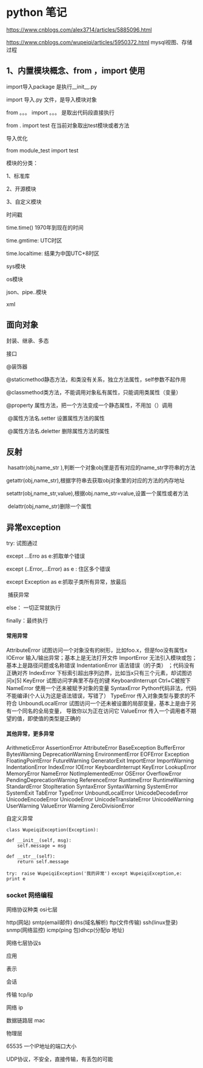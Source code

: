 # python 笔记

https://www.cnblogs.com/alex3714/articles/5885096.html

https://www.cnblogs.com/wupeiqi/articles/5950372.html mysql视图、存储过程

## 1、内置模块概念、from ，import 使用

import导入package  是执行__init__.py

import 导入.py 文件，是导入模块对象



from 。。。 import  。。。 是取出代码段直接执行

from . import test    在当前对象取出test模块或者方法



导入优化

from module_test import test 



模块的分类：

1、标准库

2、开源模块

3、自定义模块





时间戳 

time.time() 1970年到现在的时间

time.gmtime: UTC时区 

time.localtime: 结果为中国UTC+8时区

sys模块

os模块

json、pipe..模块

xml



## 面向对象

封装、继承、多态

接口



@装饰器

@staticmethod静态方法，和类没有关系，独立方法属性，self参数不起作用

@classmethod类方法，不能调用对象私有属性，只能调用类属性（变量）

@property 属性方法，把一个方法变成一个静态属性，不用加（）调用

​	@属性方法名.setter 设置属性方法的属性

​	@属性方法名.deletter 删除属性方法的属性



## 反射

​	hasattr(obj,name_str ),判断一个对象obj里是否有对应的name_str字符串的方法

​	getattr(obj,name_str),根据字符串去获取obj对象里的对应的方法的内存地址

​	setattr(obj,name_str,value),根据obj.name_str=value,设置一个属性或者方法

​	delattr(obj,name_str)删除一个属性



## 异常exception

try: 试图通过

except   ...Erro as e:抓取单个错误

except (..Error,...Error) as e : 住区多个错误

except Exception as e:抓取子类所有异常，放最后

​	捕获异常

else： 一切正常就执行

finally：最终执行

#### 常用异常

AttributeError 试图访问一个对象没有的树形，比如foo.x，但是foo没有属性x
IOError 输入/输出异常；基本上是无法打开文件
ImportError 无法引入模块或包；基本上是路径问题或名称错误
IndentationError 语法错误（的子类） ；代码没有正确对齐
IndexError 下标索引超出序列边界，比如当x只有三个元素，却试图访问x[5]
KeyError 试图访问字典里不存在的键
KeyboardInterrupt Ctrl+C被按下
NameError 使用一个还未被赋予对象的变量
SyntaxError Python代码非法，代码不能编译(个人认为这是语法错误，写错了）
TypeError 传入对象类型与要求的不符合
UnboundLocalError 试图访问一个还未被设置的局部变量，基本上是由于另有一个同名的全局变量，
导致你以为正在访问它
ValueError 传入一个调用者不期望的值，即使值的类型是正确的



#### 其他异常，更多异常

ArithmeticError
AssertionError
AttributeError
BaseException
BufferError
BytesWarning
DeprecationWarning
EnvironmentError
EOFError
Exception
FloatingPointError
FutureWarning
GeneratorExit
ImportError
ImportWarning
IndentationError
IndexError
IOError
KeyboardInterrupt
KeyError
LookupError
MemoryError
NameError
NotImplementedError
OSError
OverflowError
PendingDeprecationWarning
ReferenceError
RuntimeError
RuntimeWarning
StandardError
StopIteration
SyntaxError
SyntaxWarning
SystemError
SystemExit
TabError
TypeError
UnboundLocalError
UnicodeDecodeError
UnicodeEncodeError
UnicodeError
UnicodeTranslateError
UnicodeWarning
UserWarning
ValueError
Warning
ZeroDivisionError



自定义异常

`class WupeiqiException(Exception):`

    def __init__(self, msg):
        self.message = msg
     
    def __str__(self):
        return self.message

`try:`
   ` raise WupeiqiException('我的异常')`
`except WupeiqiException,e:`
   ` print e`



### socket 网络编程

网络协议种类 osi七层

http(网站) smtp(email邮件) dns(域名解析) ftp(文件传输) ssh(linux登录) snmp(网络监控) icmp(ping 包)dhcp(分配ip 地址)

网络七层协议s

应用

表示

会话

传输 tcp/ip

网络	ip

数据链路层 mac

物理层  

65535 一个IP地址的端口大小

UDP协议，不安全，直接传输，有丢包的可能











